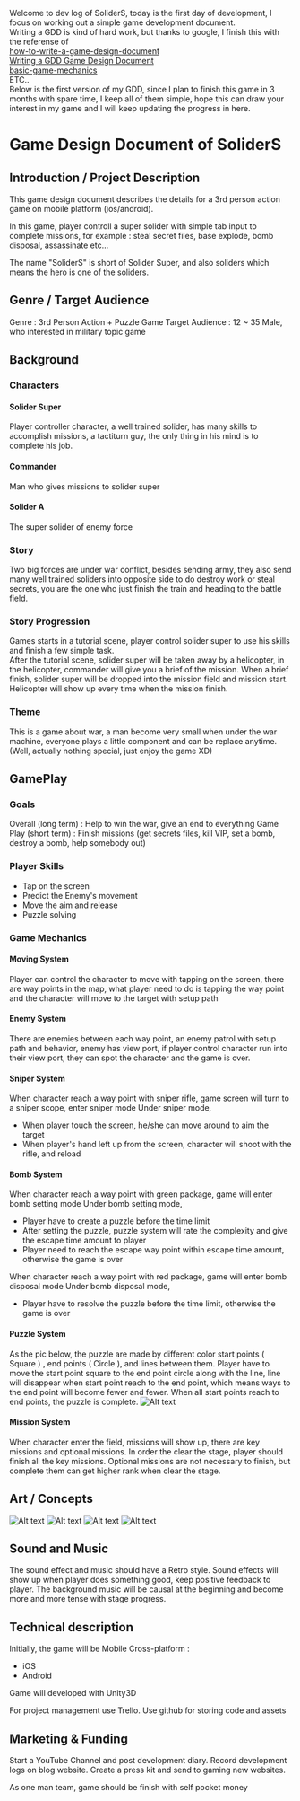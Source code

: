 Welcome to dev log of SoliderS, today is the first day of development, I focus on working out a simple game development document.  
Writing a GDD is kind of hard work, but thanks to google, I finish this with the referense of  
[how-to-write-a-game-design-document](http://trickgs.com/blog/how-to-write-a-game-design-document/)  
[Writing a GDD Game Design Document](https://www.youtube.com/watch?v=VrP6VM3XpIk)  
[basic-game-mechanics](http://www.gamedesigning.org/career/basic-game-mechanics/)  
ETC..  
Below is the first version of my GDD, since I plan to finish this game in 3 months with spare time, I keep all of them simple, hope this can draw your interest in my game and I will keep updating the progress in here.

# Game Design Document of SoliderS

## Introduction / Project Description  
This game design document describes the details for a 3rd person action game on mobile platform (ios/android).  

In this game, player controll a super solider with simple tab input to complete missions, for example : steal secret files, base explode, bomb disposal, assassinate etc...  

The name "SoliderS" is short of Solider Super, and also soliders which means the hero is one of the soliders.

## Genre / Target Audience
Genre : 3rd Person Action + Puzzle Game
Target Audience : 12 ~ 35 Male, who interested in military topic game

## Background
### Characters

#### Solider Super
Player controller character, a well trained solider, has many skills to accomplish missions, a tactiturn guy, the only thing in his mind is to complete his job.

#### Commander
Man who gives missions to solider super

#### Solider A  
The super solider of enemy force

### Story
Two big forces are under war conflict, besides sending army, they also send many well trained soliders into opposite side to do destroy work or steal secrets, you are the one who just finish the train and heading to the battle field. 

### Story Progression
Games starts in a tutorial scene, player control solider super to use his skills and finish a few simple task.  
After the tutorial scene, solider super will be taken away by a helicopter, in the helicopter, commander will give you a brief of the mission. When a brief finish, solider super will be dropped into the mission field and mission start.  
Helicopter will show up every time when the mission finish.  

### Theme
This is a game about war, a man become very small when under the war machine, everyone plays a little component and can be replace anytime.(Well, actually nothing special, just enjoy the game XD)

## GamePlay

###  Goals
Overall (long term) : Help to win the war, give an end to everything
Game Play (short term) : Finish missions (get secrets files, kill VIP, set a bomb, destroy a bomb, help somebody out)

### Player Skills

 *  Tap on the screen
 *  Predict the Enemy's movement
 *  Move the aim and release
 *  Puzzle solving

### Game Mechanics

#### Moving System
Player can control the character to move with tapping on the screen, there are way points in the map, what player need to do is tapping the way point and the character will move to the target with setup path

#### Enemy System
There are enemies between each way point, an enemy patrol with setup path and behavior, enemy has view port, if player control character run into their view port, they can spot the character and the game is over.  

#### Sniper System
When character reach a way point with sniper rifle, game screen will turn to a sniper scope, enter sniper mode
Under sniper mode,
 * When player touch the screen, he/she can move around to aim the target
 * When player's hand left up from the screen, character will shoot with the rifle, and reload  

#### Bomb System
When character reach a way point with green package, game will enter bomb setting mode
Under bomb setting mode,
 * Player have to create a puzzle before the time limit
 * After setting the puzzle, puzzle system will rate the complexity and give the escape time amount to player
 * Player need to reach the escape way point within escape time amount, otherwise the game is over

When character reach a way point with red package, game will enter bomb disposal mode 
Under bomb disposal mode, 
 * Player have to resolve the puzzle before the time limit, otherwise the game is over

#### Puzzle System
As the pic below, the puzzle are made by different color start points ( Square ) , end points ( Circle ), and lines between them.
Player have to move the start point square to the end point circle along with the line, line will disappear when start point reach to the end point, which means ways to the end point will become fewer and fewer.
When all start points reach to end points, the puzzle is complete.
![Alt text](/img/1469349836613.png)

#### Mission System
When character enter the field, missions will show up, there are key missions and optional missions.
In order the clear the stage, player should finish all the key missions.
Optional missions are not necessary to finish, but complete them can get higher rank when clear the stage.

## Art / Concepts
![Alt text](/img/1469352736234.png)
![Alt text](/img/1469352753955.png)
![Alt text](/img/1469352785380.png)
![Alt text](/img/1469352880495.png)

## Sound and Music
The sound effect and  music should have a Retro style.
Sound effects will show up when player does something good, keep positive feedback to player.
The background music will be causal at the beginning and become more and more tense with stage progress.

## Technical description
Initially, the game will be Mobile Cross-platform :
 * iOS
 * Android

Game will developed with Unity3D

For project management use Trello. Use github for storing code and assets

## Marketing & Funding

Start a YouTube Channel and post development diary.
Record development logs on blog website.
Create a press kit and send to gaming new websites.

As one man team, game should be finish with self pocket money

